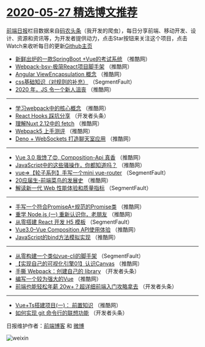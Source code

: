 # [2020-05-27 精选博文推荐](https://toutiao.qdkfweb.cn/date/2020/05/27)

[前端日报](https://qdkfweb.cn/c/news)栏目数据来自[码农头条](https://toutiao.qdkfweb.cn/)（我开发的爬虫），每日分享前端、移动开发、设计、资源和资讯等，为开发者提供动力，点击Star按钮来关注这个项目，点击Watch来收听每日的更新[Github主页](https://github.com/kujian/frontendDaily)
* [新鲜出炉的一款SpringBoot +Vue的考试系统](https://toutiao.qdkfweb.cn/142724.html) （推酷网）
* [Webpack-bsv-极简React项目脚手架](https://toutiao.qdkfweb.cn/142716.html) （推酷网）
* [Angular ViewEncapsulation 概念](https://toutiao.qdkfweb.cn/142727.html) （推酷网）
* [css基础知识（对规则的补充）](https://toutiao.qdkfweb.cn/142702.html) （SegmentFault）
* [2020 年，JS 令一个新人沮丧](https://toutiao.qdkfweb.cn/142743.html) （推酷网）

***
* [学习webpack中的核心概念](https://toutiao.qdkfweb.cn/142720.html) （推酷网）
* [React Hooks 踩坑分享](https://toutiao.qdkfweb.cn/142706.html) （开发者头条）
* [理解Nuxt 2.12中的 fetch](https://toutiao.qdkfweb.cn/142721.html) （推酷网）
* [Webpack5 上手测评](https://toutiao.qdkfweb.cn/142711.html) （推酷网）
* [Deno + WebSockets 打造聊天室应用](https://toutiao.qdkfweb.cn/142722.html) （推酷网）

***
* [Vue 3.0 我馋了😍, Composition-Api 真香](https://toutiao.qdkfweb.cn/142712.html) （推酷网）
* [JavaScript中的这些骚操作，你都知道吗？](https://toutiao.qdkfweb.cn/142723.html) （推酷网）
* [vue=&gt;【轮子系列】手写一个mini vue-router](https://toutiao.qdkfweb.cn/142698.html) （SegmentFault）
* [20应届生-前端菜鸟的发展史](https://toutiao.qdkfweb.cn/142713.html) （推酷网）
* [解读新一代 Web 性能体验和质量指标](https://toutiao.qdkfweb.cn/142699.html) （SegmentFault）

***
* [手写一个符合PromiseA+规范的Promise类](https://toutiao.qdkfweb.cn/142714.html) （推酷网）
* [重学 Node.js (一) 重新认识你，老朋友](https://toutiao.qdkfweb.cn/142725.html) （推酷网）
* [从零搭建 React 开发 H5 模板](https://toutiao.qdkfweb.cn/142700.html) （SegmentFault）
* [Vue3.0&#8211;Vue Composition API使用体验](https://toutiao.qdkfweb.cn/142715.html) （推酷网）
* [JavaScript的bind方法模拟实现](https://toutiao.qdkfweb.cn/142726.html) （推酷网）

***
* [从零构建一个类似vue-cli的脚手架](https://toutiao.qdkfweb.cn/142701.html) （SegmentFault）
* [【实现自己的可视化引擎01】认识Canvas](https://toutiao.qdkfweb.cn/142717.html) （推酷网）
* [手撕 Webpack：创建自己的 library](https://toutiao.qdkfweb.cn/142703.html) （开发者头条）
* [编写一个较为强大的Vue](https://toutiao.qdkfweb.cn/142718.html) （推酷网）
* [前端也能轻松年薪 20w+？超详细前端入门攻略拿去](https://toutiao.qdkfweb.cn/142704.html) （开发者头条）

***
* [Vue+Ts搭建项目(一)： 前置知识](https://toutiao.qdkfweb.cn/142719.html) （推酷网）
* [如何实现 git 命令行的联想功能](https://toutiao.qdkfweb.cn/142705.html) （开发者头条）

日报维护作者：[前端博客](https://qdkfweb.cn/) 和 [微博](https://qdkfweb.cn/go/weibo)

![weixin](https://user-images.githubusercontent.com/3055447/38468989-651132ac-3b80-11e8-8e6b-15122322a9d7.png)